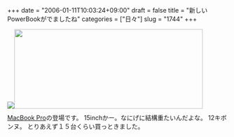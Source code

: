 +++
date = "2006-01-11T10:03:24+09:00"
draft = false
title = "新しいPowerBookがでましたね"
categories = ["日々"]
slug = "1744"
+++

<img src="http://hbkr.org/images/dailyicons/20060111.gif" class="thumb-img"><img src="http://ieiriblog.img.jugem.jp/20060111_118231.jpg" alt="" width="430" height="182" class="pict" style="margin-bottom: 10px;" />
<a href="http://www.apple.com/jp/macbookpro/" target="_blank">MacBook Pro</a>の登場です。
15inchかー。なにげに結構重たいんだよな。
12キボンヌ。
とりあえず１５台くらい買っときました。
